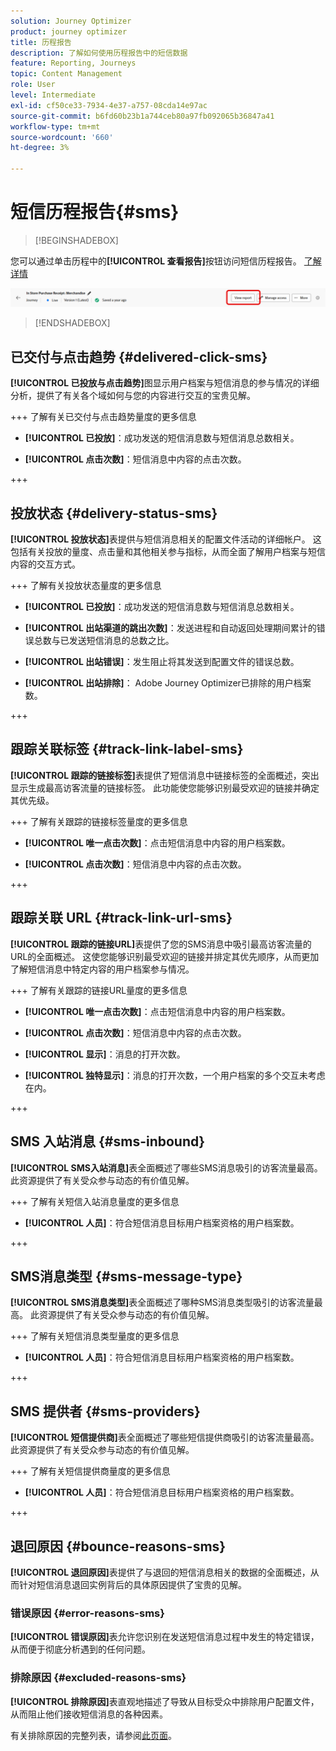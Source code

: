 ```yaml
---
solution: Journey Optimizer
product: journey optimizer
title: 历程报告
description: 了解如何使用历程报告中的短信数据
feature: Reporting, Journeys
topic: Content Management
role: User
level: Intermediate
exl-id: cf50ce33-7934-4e37-a757-08cda14e97ac
source-git-commit: b6fd60b23b1a744ceb80a97fb092065b36847a41
workflow-type: tm+mt
source-wordcount: '660'
ht-degree: 3%

---
```


# 短信历程报告{#sms}

>[!BEGINSHADEBOX]

您可以通过单击历程中的&#x200B;**[!UICONTROL 查看报告]**&#x200B;按钮访问短信历程报告。 [了解详情](report-gs-cja.md)

![](assets/report-access-jo.png)

>[!ENDSHADEBOX]

## 已交付与点击趋势 {#delivered-click-sms}

**[!UICONTROL 已投放与点击趋势]**&#x200B;图显示用户档案与短信消息的参与情况的详细分析，提供了有关各个域如何与您的内容进行交互的宝贵见解。

+++ 了解有关已交付与点击趋势量度的更多信息

* **[!UICONTROL 已投放]**：成功发送的短信消息数与短信消息总数相关。

* **[!UICONTROL 点击次数]**：短信消息中内容的点击次数。

+++

## 投放状态 {#delivery-status-sms}

**[!UICONTROL 投放状态]**&#x200B;表提供与短信消息相关的配置文件活动的详细帐户。 这包括有关投放的量度、点击量和其他相关参与指标，从而全面了解用户档案与短信内容的交互方式。

+++ 了解有关投放状态量度的更多信息

* **[!UICONTROL 已投放]**：成功发送的短信消息数与短信消息总数相关。

* **[!UICONTROL 出站渠道的跳出次数]**：发送进程和自动返回处理期间累计的错误总数与已发送短信消息的总数之比。

* **[!UICONTROL 出站错误]**：发生阻止将其发送到配置文件的错误总数。

* **[!UICONTROL 出站排除]**： Adobe Journey Optimizer已排除的用户档案数。

+++

## 跟踪关联标签 {#track-link-label-sms}

**[!UICONTROL 跟踪的链接标签]**&#x200B;表提供了短信消息中链接标签的全面概述，突出显示生成最高访客流量的链接标签。 此功能使您能够识别最受欢迎的链接并确定其优先级。

+++ 了解有关跟踪的链接标签量度的更多信息

* **[!UICONTROL 唯一点击次数]**：点击短信消息中内容的用户档案数。

* **[!UICONTROL 点击次数]**：短信消息中内容的点击次数。

+++

## 跟踪关联 URL {#track-link-url-sms}

**[!UICONTROL 跟踪的链接URL]**&#x200B;表提供了您的SMS消息中吸引最高访客流量的URL的全面概述。 这使您能够识别最受欢迎的链接并排定其优先顺序，从而更加了解短信消息中特定内容的用户档案参与情况。

+++ 了解有关跟踪的链接URL量度的更多信息

* **[!UICONTROL 唯一点击次数]**：点击短信消息中内容的用户档案数。

* **[!UICONTROL 点击次数]**：短信消息中内容的点击次数。

* **[!UICONTROL 显示]**：消息的打开次数。

* **[!UICONTROL 独特显示]**：消息的打开次数，一个用户档案的多个交互未考虑在内。

+++

## SMS 入站消息 {#sms-inbound}

**[!UICONTROL SMS入站消息]**&#x200B;表全面概述了哪些SMS消息吸引的访客流量最高。 此资源提供了有关受众参与动态的有价值见解。

+++ 了解有关短信入站消息量度的更多信息

* **[!UICONTROL 人员]**：符合短信消息目标用户档案资格的用户档案数。

+++

## SMS消息类型 {#sms-message-type}

**[!UICONTROL SMS消息类型]**&#x200B;表全面概述了哪种SMS消息类型吸引的访客流量最高。 此资源提供了有关受众参与动态的有价值见解。

+++ 了解有关短信消息类型量度的更多信息

* **[!UICONTROL 人员]**：符合短信消息目标用户档案资格的用户档案数。

+++

## SMS 提供者 {#sms-providers}

**[!UICONTROL 短信提供商]**&#x200B;表全面概述了哪些短信提供商吸引的访客流量最高。 此资源提供了有关受众参与动态的有价值见解。

+++ 了解有关短信提供商量度的更多信息

* **[!UICONTROL 人员]**：符合短信消息目标用户档案资格的用户档案数。

+++

## 退回原因 {#bounce-reasons-sms}

**[!UICONTROL 退回原因]**&#x200B;表提供了与退回的短信消息相关的数据的全面概述，从而针对短信消息退回实例背后的具体原因提供了宝贵的见解。

### 错误原因 {#error-reasons-sms}

**[!UICONTROL 错误原因]**&#x200B;表允许您识别在发送短信消息过程中发生的特定错误，从而便于彻底分析遇到的任何问题。

### 排除原因 {#excluded-reasons-sms}

**[!UICONTROL 排除原因]**&#x200B;表直观地描述了导致从目标受众中排除用户配置文件，从而阻止他们接收短信消息的各种因素。

有关排除原因的完整列表，请参阅[此页面](exclusion-list.md)。
